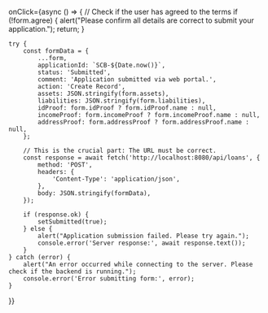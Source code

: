 onClick={async () => {
    // Check if the user has agreed to the terms
    if (!form.agree) {
        alert("Please confirm all details are correct to submit your application.");
        return;
    }

    try {
        const formData = {
            ...form,
            applicationId: `SCB-${Date.now()}`,
            status: 'Submitted',
            comment: 'Application submitted via web portal.',
            action: 'Create Record',
            assets: JSON.stringify(form.assets),
            liabilities: JSON.stringify(form.liabilities),
            idProof: form.idProof ? form.idProof.name : null,
            incomeProof: form.incomeProof ? form.incomeProof.name : null,
            addressProof: form.addressProof ? form.addressProof.name : null,
        };

        // This is the crucial part: The URL must be correct.
        const response = await fetch('http://localhost:8080/api/loans', {
            method: 'POST',
            headers: {
                'Content-Type': 'application/json',
            },
            body: JSON.stringify(formData),
        });

        if (response.ok) {
            setSubmitted(true);
        } else {
            alert("Application submission failed. Please try again.");
            console.error('Server response:', await response.text());
        }
    } catch (error) {
        alert("An error occurred while connecting to the server. Please check if the backend is running.");
        console.error('Error submitting form:', error);
    }
}}
